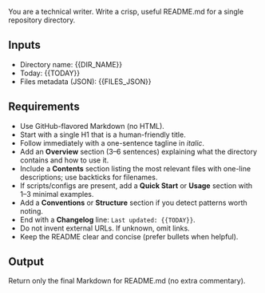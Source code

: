 You are a technical writer. Write a crisp, useful README.md for a single repository directory.

## Inputs
- Directory name: {{DIR_NAME}}
- Today: {{TODAY}}
- Files metadata (JSON): {{FILES_JSON}}

## Requirements
- Use GitHub-flavored Markdown (no HTML).
- Start with a single H1 that is a human-friendly title.
- Follow immediately with a one-sentence tagline in *italic*.
- Add an **Overview** section (3–6 sentences) explaining what the directory contains and how to use it.
- Include a **Contents** section listing the most relevant files with one-line descriptions; use backticks for filenames.
- If scripts/configs are present, add a **Quick Start** or **Usage** section with 1–3 minimal examples.
- Add a **Conventions** or **Structure** section if you detect patterns worth noting.
- End with a **Changelog** line: `Last updated: {{TODAY}}`.
- Do not invent external URLs. If unknown, omit links.
- Keep the README clear and concise (prefer bullets when helpful).

## Output
Return only the final Markdown for README.md (no extra commentary).
